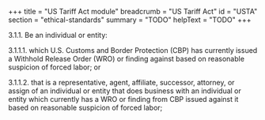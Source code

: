 +++
title = "US Tariff Act module"
breadcrumb = "US Tariff Act"
id = "USTA"
section = "ethical-standards"
summary = "TODO"
helpText = "TODO"
+++

3.1.1. Be an individual or entity:

  3.1.1.1.  which U.S. Customs and Border Protection (CBP) has currently issued a Withhold Release Order (WRO) or finding against based on reasonable suspicion of forced labor; or

  3.1.1.2.  that is a representative, agent, affiliate, successor, attorney, or assign of an individual or entity that does business with an individual or entity which currently has a WRO or finding from CBP issued against it based on reasonable suspicion of forced labor;
